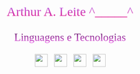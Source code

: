 <html lang="en">
      <head>
        <meta charset="utf-8">
        <meta name="viewport" content="width=device-width, initial-scale=1">
        <link href="https://cdn.jsdelivr.net/npm/bootstrap@5.0.2/dist/css/bootstrap.    min.css" rel="stylesheet" integrity="sha384-EVSTQN3/    azprG1Anm3QDgpJLIm9Nao0Yz1ztcQTwFspd3yD65VohhpuuCOmLASjC"   crossorigin="anonymous">
        <link rel="stylesheet" href="https://cdnjs.cloudflare.com/ajax/libs/animate.css/4.1.1/animate.min.css"/>
        </head>
        <body>
        <div class="animate-bouce" style="font-size: 30px"> <marquee> 👾 👾 👾 </marquee>   </div>
        <p class="Bolas" style="font-family:cursive;text-align:center;font-size: 30px"> Arthur A. Leite ^_____^  
        </p>
        <p class="Flam" style="font-family:cursive;text-align:center;font-size: 25px">   
             Linguagens e Tecnologias
        </p>
        <div style="display: flex; justify-content: center; gap: 15px; flex-wrap: wrap; margin-top: 10px;">
        <img
            class=J_EV1L
            src=https://cdn.jsdelivr.net/gh/devicons/devicon@latest/icons/ruby/ruby-plain.svg
        />
        <img
            class=J_EV1L
            src=https://cdn.jsdelivr.net/gh/devicons/devicon@latest/icons/python/python-original-wordmark.svg 
        />
        <img
            class=J_EV1L
            src=https://cdn.jsdelivr.net/gh/devicons/devicon@latest/icons/csharp/csharp-original.svg
        />
        <img
            class=J_EV1L
            src=https://cdn.jsdelivr.net/gh/devicons/devicon@latest/icons/azuresqldatabase/azuresqldatabase-original.svg
        />
        </div>
        <style>
            img.J_EV1L{
                height: 30px;
                transition: transform 0.2s ease;
            }
            img.J_EV1L:hover{
                padding-right: 5px;
                padding-left: 5px;
                transform: scale(1.2);
            }
            .Bolas {
                background-image: linear-gradient(to bottom, #b171f6ff, #e20780ff); /* Example gradient */
                -webkit-background-clip: text;
                background-clip: text;
                color: transparent;
            }
            .Flam {
                background-image: linear-gradient(to bottom, #4c0253ff, #ee5cecff); /* Example gradient */
                -webkit-background-clip: text;
                background-clip: text;
                color: transparent;
            }
            .animate-bouce {
                animation: bounce 1s infinite;
            }
        </style>
        <script src="https://cdn.jsdelivr.net/npm/bootstrap@5.0.2/dist/js/bootstrap.    bundle.min.js" integrity="sha384-MrcW6ZMFYlzcLA8Nl  +NtUVF0sA7MsXsP1UyJoMp4YLEuNSfAP+JcXn/tWtIaxVXM" crossorigin="anonymous"></script>
      </body>
</html>

<!--
**ArthurAraLeite/arthuraraleite** is a ✨ _special_ ✨ repository because its `README.md` (this file) appears on your GitHub profile.

Here are some ideas to get you started:

- 🔭 I’m currently working on ...
- 🌱 I’m currently learning ...
- 👯 I’m looking to collaborate on ...
- 🤔 I’m looking for help with ...
- 💬 Ask me about ...
- 📫 How to reach me: ...
- 😄 Pronouns: ...
- ⚡ Fun fact: ...
-->
